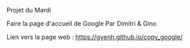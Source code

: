 Projet du Mardi

Faire la page d'accueil de Google
Par Dimitri & Gino

Lien vers la page web : 
https://gyenh.github.io/copy_google/
